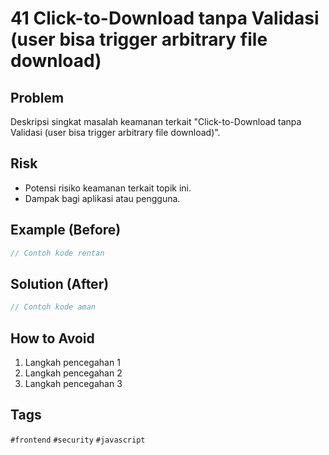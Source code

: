 # 41 Click-to-Download tanpa Validasi (user bisa trigger arbitrary file download)

## Problem
Deskripsi singkat masalah keamanan terkait "Click-to-Download tanpa Validasi (user bisa trigger arbitrary file download)".

## Risk
- Potensi risiko keamanan terkait topik ini.
- Dampak bagi aplikasi atau pengguna.

## Example (Before)
```javascript
// Contoh kode rentan
```

## Solution (After)
```javascript
// Contoh kode aman
```

## How to Avoid
1. Langkah pencegahan 1
2. Langkah pencegahan 2
3. Langkah pencegahan 3

## Tags
`#frontend` `#security` `#javascript`
